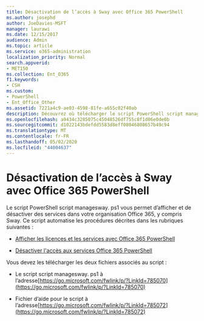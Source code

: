 ```yaml
---
title: Désactivation de l’accès à Sway avec Office 365 PowerShell
ms.author: josephd
author: JoeDavies-MSFT
manager: laurawi
ms.date: 12/15/2017
audience: Admin
ms.topic: article
ms.service: o365-administration
localization_priority: Normal
search.appverid:
- MET150
ms.collection: Ent_O365
f1.keywords:
- CSH
ms.custom:
- PowerShell
- Ent_Office_Other
ms.assetid: 7221a4c9-ae03-4598-81fe-a655c02f40ab
description: Découvrez où télécharger le script PowerShell script managesway. ps1 qui vous permet de désactiver l’accès à Sway dans votre organisation Office 365.
ms.openlocfilehash: a9434c3285075c45048526df755c8f1d06e0de0b
ms.sourcegitcommit: d1022143bdefdd5583d8eff08046808657b49c94
ms.translationtype: MT
ms.contentlocale: fr-FR
ms.lasthandoff: 05/02/2020
ms.locfileid: "44004637"
---
```

# <a name="disable-access-to-sway-with-office-365-powershell"></a>Désactivation de l’accès à Sway avec Office 365 PowerShell

Le script PowerShell script managesway. ps1 vous permet d’afficher et de désactiver des services dans votre organisation Office 365, y compris Sway. Ce script automatise les procédures décrites dans les rubriques suivantes :
  
- [Afficher les licences et les services avec Office 365 PowerShell](view-licenses-and-services-with-office-365-powershell.md)
    
- [Désactiver l'accès aux services Office 365 PowerShell](disable-access-to-services-with-office-365-powershell.md)
    
Vous devez les télécharger les deux fichiers associés au script :
  
- Le script script managesway. ps1 à l’adresse[https://go.microsoft.com/fwlink/p/?LinkId=785070](https://go.microsoft.com/fwlink/p/?LinkId=785070)
    
- Fichier d’aide pour le script à l’adresse[https://go.microsoft.com/fwlink/p/?LinkId=785072](https://go.microsoft.com/fwlink/p/?LinkId=785072)
    

